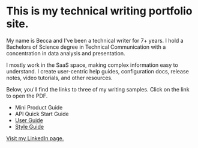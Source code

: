 # This is my technical writing portfolio site.

<p>My name is Becca and I've been a technical writer for 7+ years. I hold a Bachelors of Science degree in Technical Communication with a concentration in data analysis and presentation.  
  
I mostly work in the SaaS space, making complex information easy to understand. I create user-centric help guides, configuration docs, release notes, video tutorials, and other resources.  

<p>Below, you'll find the links to three of my writing samples. Click on the link to open the PDF. 

* Mini Product Guide 
* API Quick Start Guide 
* [User Guide](https://drive.google.com/file/d/1LZ6s0J_pA9odj-V0f3JS4VfnMd8Mbd7i/view?usp=drive_link)
* [Style Guide](https://drive.google.com/file/d/1rkZXSCJCzIZRJpe4btyh5_haLEwbFLgq/view?usp=sharing)

[Visit my LinkedIn page.](www.linkedin.com/in/beccamckinney85)
